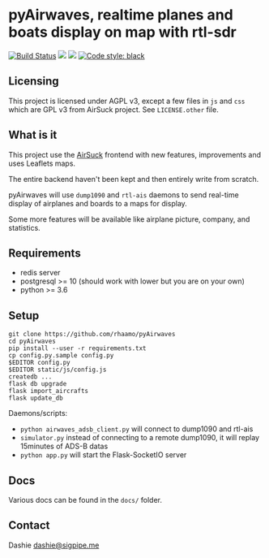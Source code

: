 # pyAirwaves, realtime planes and boats display on map with rtl-sdr

<a href="https://dronegh.sigpipe.me/rhaamo/pyAirwaves"><img src="https://dronegh.sigpipe.me/api/badges/rhaamo/pyAirwaves/status.svg" alt="Build Status"/></a>
<a href="https://github.com/rhaamo/pyAirwaves/blob/master/LICENSE"><img src="https://img.shields.io/badge/license-AGPL3-green.svg"/></a>
<img src="https://img.shields.io/badge/python-%3E%3D3.6-blue.svg"/> [![Code style: black](https://img.shields.io/badge/code%20style-black-000000.svg)](https://github.com/ambv/black)

## Licensing

This project is licensed under AGPL v3, except a few files in `js` and `css` which are GPL v3 from AirSuck project.
See `LICENSE.other` file.

## What is it

This project use the [AirSuck](https://github.com/ThreeSixes/airSuck) frontend with new features, improvements and uses Leaflets maps.

The entire backend haven't been kept and then entirely write from scratch.

pyAirwaves will use `dump1090` and `rtl-ais` daemons to send real-time display of airplanes and boards to a maps for display.

Some more features will be available like airplane picture, company, and statistics.

## Requirements
- redis server
- postgresql >= 10 (should work with lower but you are on your own)
- python >= 3.6

## Setup

```
git clone https://github.com/rhaamo/pyAirwaves
cd pyAirwaves
pip install --user -r requirements.txt
cp config.py.sample config.py
$EDITOR config.py
$EDITOR static/js/config.js
createdb ...
flask db upgrade
flask import_aircrafts
flask update_db
```

Daemons/scripts:
- `python airwaves_adsb_client.py` will connect to dump1090 and rtl-ais
- `simulator.py` instead of connecting to a remote dump1090, it will replay 15minutes of ADS-B datas
- `python app.py` will start the Flask-SocketIO server

## Docs

Various docs can be found in the `docs/` folder.

## Contact

Dashie <dashie@sigpipe.me>